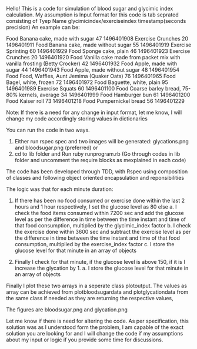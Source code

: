 Hello! This is a code for simulation of blood sugar and glycimic index calculation.
My assumption is Input format for this code is tab seprated consisting of Tyep Name  glycimicindex/exerciseindex timestamp(seconds precision) 
An example can be:

Food	Banana cake, made with sugar	47	1496401908
Exercise	Crunches	20	1496401911
Food	Banana cake, made without sugar	55	1496401919
Exercise	Sprinting	60	1496401929
Food	Sponge cake, plain	46	1496401923
Exercise	Crunches	20	1496401920
Food	Vanilla cake made from packet mix with vanilla frosting (Betty Crocker)	42	1496401932
Food	Apple, made with sugar	44	1496401943
Food	Apple, made without sugar	48	1496401954
Food	Food, Waffles, Aunt Jemima (Quaker Oats)	76	1496401965
Food	Bagel, white, frozen	72	1496401972
Food	Baguette, white, plain	95	1496401989
Exercise	Squats	60	1496401100
Food	Coarse barley bread, 75-80% kernels, average	34	1496401999
Food	Hamburger bun	61	1496401200
Food	Kaiser roll	73	1496401218
Food	Pumpernickel bread	56	1496401229

Note: If there is a need for any change in input format, let me know, I will change my code accordingly storing values in dictionaries


You can run the code in two ways.

1. Either run rspec spec and two images will be generated: glycations.png and bloodsugar.png (preferred)
  or 
2. cd to lib folder and Run ruby runprogram.rb (Go through codes in lib folder and uncomment the require blocks as mexplained in each code)


The code has been developed through TDD, with Rspec using composition of classes and following object oriented encapsulation and reponsibilities 


The logic was that for each minute duration:
  1. If there has been no food consumed or exercise done within the last 2 hours and 1 hour respectively, I set the glucose level as 80
  else
    a. I check the food items consumed within 7200 sec and add the glucose level as per the difference in time between the time instant and time of that food consumption, multiplied by the glycimic_index factor
    b. I check the exercise done within 3600 sec and subtract the exercise level as per the difference in time between the time instant and time of that food consumption, multiplied by the exercise_index factor
    c. I store the glucose level for that minute in an array of objects
  
2. Finally I check for that minute, if the glucose level is above 150, if it is I increase the glycation by 1.
   a. I store the glucose level for that minute in an array of objects
  
Finally I plot these two arrays in a seperate class plotoutput. The values as array can be achieved from plotbloodsugardata and plotglycationdata from the same class if needed as they are returning the respective values,

The figures are bloodsugar.png and glycation.png

Let me know if there is need for altering the code. As per specification, this solution was as I understood form the problem,  I am capable of the exact solution you are looking for and I will change the code if my assumptions about my input or logic if you provide some time for discussions.


  
  
  
